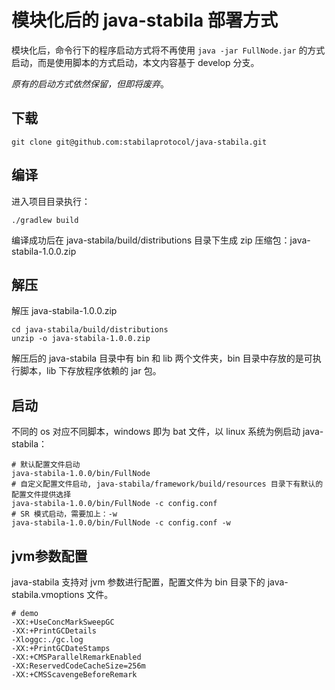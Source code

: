 # 模块化后的 java-stabila 部署方式

模块化后，命令行下的程序启动方式将不再使用 `java -jar FullNode.jar` 的方式启动，而是使用脚本的方式启动，本文内容基于 develop 分支。

*原有的启动方式依然保留，但即将废弃*。

## 下载

```
git clone git@github.com:stabilaprotocol/java-stabila.git
```

## 编译

进入项目目录执行：
```
./gradlew build
```
编译成功后在 java-stabila/build/distributions 目录下生成 zip 压缩包：java-stabila-1.0.0.zip

## 解压

解压 java-stabila-1.0.0.zip
```
cd java-stabila/build/distributions
unzip -o java-stabila-1.0.0.zip
```
解压后的 java-stabila 目录中有 bin 和 lib 两个文件夹，bin 目录中存放的是可执行脚本，lib 下存放程序依赖的 jar 包。

## 启动

不同的 os 对应不同脚本，windows 即为 bat 文件，以 linux 系统为例启动 java-stabila：
```
# 默认配置文件启动
java-stabila-1.0.0/bin/FullNode
# 自定义配置文件启动, java-stabila/framework/build/resources 目录下有默认的配置文件提供选择
java-stabila-1.0.0/bin/FullNode -c config.conf
# SR 模式启动，需要加上：-w
java-stabila-1.0.0/bin/FullNode -c config.conf -w
```

## jvm参数配置

java-stabila 支持对 jvm 参数进行配置，配置文件为 bin 目录下的 java-stabila.vmoptions 文件。
```
# demo
-XX:+UseConcMarkSweepGC
-XX:+PrintGCDetails
-Xloggc:./gc.log
-XX:+PrintGCDateStamps
-XX:+CMSParallelRemarkEnabled
-XX:ReservedCodeCacheSize=256m
-XX:+CMSScavengeBeforeRemark
```